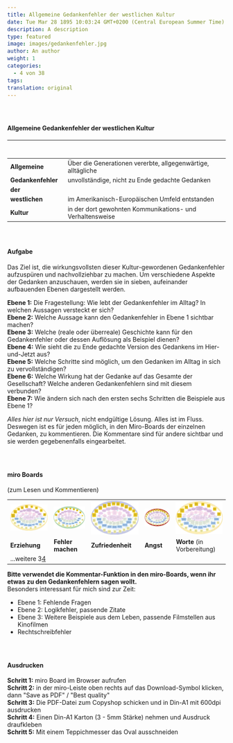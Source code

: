 ```yaml
---
title: Allgemeine Gedankenfehler der westlichen Kultur
date: Tue Mar 28 1895 10:03:24 GMT+0200 (Central European Summer Time)
description: A description
type: featured
image: images/gedankenfehler.jpg
author: An author
weight: 1
categories:
  - 4 von 38
tags:
translation: original
---
```


##### &nbsp;

#### Allgemeine Gedankenfehler der westlichen Kultur

| &nbsp; &nbsp; &nbsp; &nbsp; &nbsp; &nbsp; &nbsp; &nbsp; &nbsp; &nbsp; &nbsp; &nbsp; &nbsp; &nbsp; &nbsp;&nbsp; &nbsp; |                                                              |
| --------------------------------------------------------------------------------------------------------------------- | ------------------------------------------------------------ |
| **Allgemeine**                                                                                                        | Über die Generationen vererbte, allgegenwärtige, alltägliche |
| **Gedankenfehler**                                                                                                    | unvollständige, nicht zu Ende gedachte Gedanken              |
| **der**                                                                                                               |                                                              |
| **westlichen**                                                                                                        | im Amerikanisch-Europäischen Umfeld entstanden               |
| **Kultur**                                                                                                            | in der dort gewohnten Kommunikations- und Verhaltensweise    |

##### &nbsp;

#### Aufgabe

Das Ziel ist, die wirkungsvollsten dieser Kultur-gewordenen Gedankenfehler aufzuspüren und nachvollziehbar zu machen.
Um verschiedene Aspekte der Gedanken anzuschauen, werden sie in sieben, aufeinander aufbauenden Ebenen dargestellt werden.

**Ebene 1:** Die Fragestellung: Wie lebt der Gedankenfehler im Alltag? In welchen Aussagen versteckt er sich?  
**Ebene 2:** Welche Aussage kann den Gedankenfehler in Ebene 1 sichtbar machen?  
**Ebene 3:** Welche (reale oder überreale) Geschichte kann für den Gedankenfehler oder dessen Auflösung als Beispiel dienen?  
**Ebene 4:** Wie sieht die zu Ende gedachte Version des Gedankens im Hier-und-Jetzt aus?  
**Ebene 5:** Welche Schritte sind möglich, um den Gedanken im Alltag in sich zu vervollständigen?  
**Ebene 6:** Welche Wirkung hat der Gedanke auf das Gesamte der Gesellschaft? Welche anderen Gedankenfehlern sind mit diesem verbunden?  
**Ebene 7:** Wie ändern sich nach den ersten sechs Schritten die Beispiele aus Ebene 1?

_Alles hier ist nur Versuch_, nicht endgültige Lösung. Alles ist im Fluss. Deswegen ist es für jeden möglich, in den Miro-Boards der einzelnen Gedanken, zu kommentieren. Die Kommentare sind für andere sichtbar und sie werden gegebenenfalls eingearbeitet.

##### &nbsp;

#### miro Boards

(zum Lesen und Kommentieren)

<div class="gedanken">

|                                                                                                                           |                                                                                                                                  |                                                                                                                                   |                                                                                                                   |                                                                                                                       |
| ------------------------------------------------------------------------------------------------------------------------- | -------------------------------------------------------------------------------------------------------------------------------- | --------------------------------------------------------------------------------------------------------------------------------- | ----------------------------------------------------------------------------------------------------------------- | --------------------------------------------------------------------------------------------------------------------- |
| [![Erziehung](/images/gedankenfehler/erziehung.png)](https://miro.com/app/board/uXjVM3o2LkA=/?share_link_id=218039651414) | [![Fehler machen](/images/gedankenfehler/fehler-machen.png)](https://miro.com/app/board/uXjVMzmjJLY=/?share_link_id=80970369425) | [![Zufriedenheit](/images/gedankenfehler/zufriedenheit.png)](https://miro.com/app/board/uXjVMwDwRrg=/?share_link_id=988464589278) | [![Angst](/images/gedankenfehler/angst.png)](https://miro.com/app/board/uXjVMwC5Y9g=/?share_link_id=385384185787) | [![Worte](/images/gedankenfehler/erziehung.png)](https://miro.com/app/board/uXjVNaEvGog=/?share_link_id=197269331253) |
| **Erziehung**                                                                                                             | **Fehler machen**                                                                                                                | **Zufriedenheit**                                                                                                                 | **Angst**                                                                                                         | **Worte** (in Vorbereitung)                                                                                           |
| ...weitere 3<a href="/de/plan">4</a>                                                                                      |                                                                                                                                  |                                                                                                                                   |                                                                                                                   |                                                                                                                       |

**Bitte verwendet die Kommentar-Funktion in den miro-Boards, wenn ihr etwas zu den Gedankenfehlern sagen wollt.**  
Besonders interessant für mich sind zur Zeit:

- Ebene 1: Fehlende Fragen
- Ebene 2: Logikfehler, passende Zitate
- Ebene 3: Weitere Beispiele aus dem Leben, passende Filmstellen aus Kinofilmen
- Rechtschreibfehler

</div>

##### &nbsp;

#### Ausdrucken

**Schritt 1:** miro Board im Browser aufrufen  
**Schritt 2:** in der miro-Leiste oben rechts auf das Download-Symbol klicken, dann "Save as PDF" / "Best quality"  
**Schritt 3:** Die PDF-Datei zum Copyshop schicken und in Din-A1 mit 600dpi ausdrucken  
**Schritt 4:** Einen Din-A1 Karton (3 - 5mm Stärke) nehmen und Ausdruck draufkleben  
**Schritt 5:** Mit einem Teppichmesser das Oval ausschneiden
